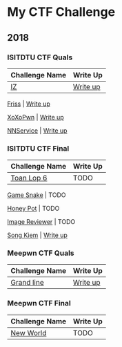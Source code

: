 # My CTF Challenge

## 2018

### ISITDTU CTF Quals

Challenge Name | Write Up 
--- | --- 
[IZ](./2018/ISITDTU-CTF-Quals/iz) |  [Write up](https://www.youtube.com/watch?v=9bY7ysRhD9w&feature=youtu.be)

[Friss](./2018/ISITDTU-CTF-Quals/friss) | [Write up](https://fireshellsecurity.team/isitdtu-friss/)

[XoXoPwn](./2018/ISITDTU-CTF-Quals/xoxopwn) | [Write up](https://rls1004.github.io/2018-07-29-isitdtu-writeup-xoxopwn/)

[NNService](./2018/ISITDTU-CTF-Quals/NNservice) | [Write up](https://www.facebook.com/notes/nguy%E1%BB%85n-ti%E1%BA%BFn-giang/writeup-dtu-ctf-web/1750411038406187/)


### ISITDTU CTF Final
Challenge Name | Write Up 
--- | --- 
[Toan Lop 6](./2018/ISITDTU-CTF-Final/6th-Math) | TODO

[Game Snake](./2018/ISITDTU-CTF-Final/Game-Snake) | TODO

[Honey Pot](./2018/ISITDTU-CTF-Final/HoneyPot) | TODO

[Image Reviewer](./2018/ISITDTU-CTF-Final/Image-Reviewer) | TODO

[Song Kiem](./2018/ISITDTU-CTF-Final/Song-Kiem) | [Write up](https://0xd0ff9.wordpress.com/2018/09/10/song-kiem-isitdtu-final-2018/)


### Meepwn CTF Quals
Challenge Name | Write Up 
--- | --- 
[Grand line](./2018/Meepwn-CTF-Quals/Grand-Line) | [Write up](https://ctftime.org/writeup/10442)

### Meepwn CTF Final
Challenge Name | Write Up 
--- | --- 
[New World](./2018/Meepwn-CTF-Final/New-World) | TODO
